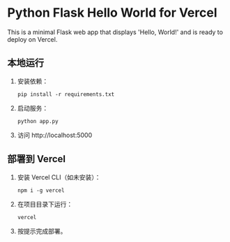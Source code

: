 # Python Flask Hello World for Vercel

This is a minimal Flask web app that displays 'Hello, World!' and is ready to deploy on Vercel.

## 本地运行

1. 安装依赖：
   ```
   pip install -r requirements.txt
   ```
2. 启动服务：
   ```
   python app.py
   ```
3. 访问 http://localhost:5000

## 部署到 Vercel

1. 安装 Vercel CLI（如未安装）：
   ```
   npm i -g vercel
   ```
2. 在项目目录下运行：
   ```
   vercel
   ```
3. 按提示完成部署。

